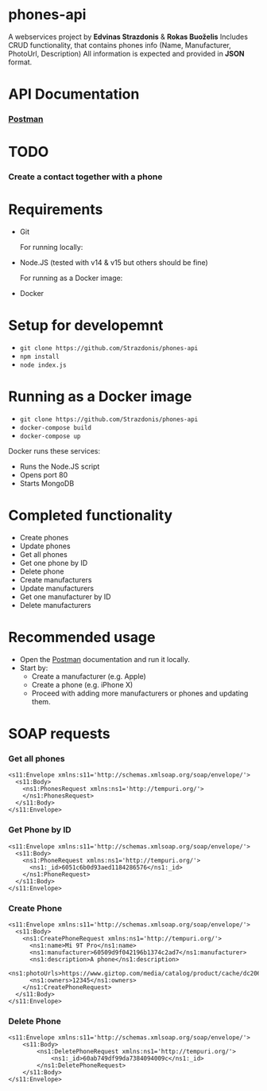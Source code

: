 # phones-api
A webservices project by **Edvinas Strazdonis** & **Rokas Buoželis**
Includes CRUD functionality, that contains phones info (Name, Manufacturer, PhotoUrl, Description)
All information is expected and provided in **JSON** format.

# API Documentation
### [Postman](https://documenter.getpostman.com/view/8269992/Tz5s5HBo)

# TODO
### Create a contact together with a phone


# Requirements
* Git 

  For running locally:

* Node.JS (tested with v14 & v15 but others should be fine)

  For running as a Docker image:


* Docker

# Setup for developemnt
* `git clone https://github.com/Strazdonis/phones-api`
* `npm install`
* `node index.js`
  
# Running as a Docker image
* `git clone https://github.com/Strazdonis/phones-api`
* `docker-compose build`
* `docker-compose up`
  
Docker runs these services:
* Runs the Node.JS script
* Opens port 80
* Starts MongoDB

# Completed functionality
* Create phones
* Update phones
* Get all phones
* Get one phone by ID
* Delete phone
* Create manufacturers
* Update manufacturers
* Get one manufacturer by ID
* Delete manufacturers

# Recommended usage
* Open the [Postman](https://documenter.getpostman.com/view/8269992/Tz5s5HBo) documentation and run it locally. 
* Start by:
  * Create a manufacturer (e.g. Apple)
  * Create a phone (e.g. iPhone X)
  * Proceed with adding more manufacturers or phones and updating them.

# SOAP requests
### Get all phones
```
<s11:Envelope xmlns:s11='http://schemas.xmlsoap.org/soap/envelope/'>
  <s11:Body>
    <ns1:PhonesRequest xmlns:ns1='http://tempuri.org/'>
    </ns1:PhonesRequest>
  </s11:Body>
</s11:Envelope>
```
### Get Phone by ID
```
<s11:Envelope xmlns:s11='http://schemas.xmlsoap.org/soap/envelope/'>
  <s11:Body>
    <ns1:PhoneRequest xmlns:ns1='http://tempuri.org/'>
      <ns1:_id>6051c6b0d93aed1184286576</ns1:_id>
    </ns1:PhoneRequest>
  </s11:Body>
</s11:Envelope>
```
### Create Phone
```
<s11:Envelope xmlns:s11='http://schemas.xmlsoap.org/soap/envelope/'>
  <s11:Body>
    <ns1:CreatePhoneRequest xmlns:ns1='http://tempuri.org/'>
      <ns1:name>Mi 9T Pro</ns1:name>
      <ns1:manufacturer>60509d9f042196b1374c2ad7</ns1:manufacturer>
      <ns1:description>A phone</ns1:description>
      <ns1:photoUrls>https://www.giztop.com/media/catalog/product/cache/dc206057cdd42d7e34b9d36e347785ca/x/i/xiaomi_mi_9t_pro_global.png</ns1:photoUrls>
      <ns1:owners>12345</ns1:owners>
    </ns1:CreatePhoneRequest>
  </s11:Body>
</s11:Envelope>
```
### Delete Phone
```
<s11:Envelope xmlns:s11='http://schemas.xmlsoap.org/soap/envelope/'>
    <s11:Body>
        <ns1:DeletePhoneRequest xmlns:ns1='http://tempuri.org/'>
            <ns1:_id>60ab749df99da7384094009c</ns1:_id>
        </ns1:DeletePhoneRequest>
    </s11:Body>
</s11:Envelope>
```